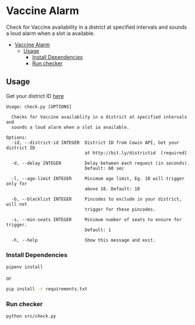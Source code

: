 # Vaccine Alarm

Check for Vaccine availability in a district at specified intervals and sounds a loud alarm when a slot ia available.

-   [Vaccine Alarm](#vaccine-alarm)
    -   [Usage](#usage)
        -   [Install Dependencies](#install-dependencies)
        -   [Run checker](#run-checker)

## Usage

Get your district ID [here](DISTRICT_CODES.md)

```
Usage: check.py [OPTIONS]

  Checks for Vaccine availablity in a district at specified intervals and
  sounds a loud alarm when a slot ia available.

Options:
  -id, --district-id INTEGER  District ID from Cowin API, Get your district ID
                              at http://bit.ly/districtid  [required]

  -d, --delay INTEGER         Delay between each request (in seconds).
                              Default: 60 sec

  -l, --age-limit INTEGER     Minimum age limit, Eg. 18 will trigger only for
                              above 18. Default: 18

  -b, --blacklist INTEGER     Pincodes to exclude in your district, will not
                              trigger for these pincodes.

  -s, --min-seats INTEGER     Minimum number of seats to ensure for trigger.
                              Default: 1

  -h, --help                  Show this message and exit.
```

### Install Dependencies

```bash
pipenv install
```

or

```bash
pip install -r requirements.txt
```

### Run checker

```bash
python src/check.py
```
